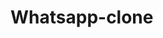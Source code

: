 # Whatsapp-clone


<!-- Hii guys,Im back with the third code of my clone series - "Whatsapp clone" 😎😎

Sorry if i missed out anyone😅😅

Inspired from https://codepen.io/mkiisoft/pen/BaoWVrQ  and i also took some reference from Alex's code 😅😅.That cat image is from Vikesh's code 😂😂.

Btw , this code is extremely responsive and functional , so do check out each and every section
_________________________________________

❌❌This code originally has1765lines❌❌
Javascript code compressed 😏😎😎
-----------------------------------------

Loader inspired from https://codepen.io/ibanez182/pen/YyJKde It was incomplatable with sl(pug) so i re-made the loader in normal html/css.Dont forget to check it out😍😍

     🚫🚫  NOTE 🚫🚫
     
     In each of the status and call section, the options of menu are different so , Click the 3dots on all the 3 different sections- Chats,Status and Calls
     
     Lastly guys- Dont forget to upvote 😁-->

<!DOCTYPE html>
<html>
    <head>
        <title>Page Title</title>
        <link rel="stylesheet" href="https://maxcdn.bootstrapcdn.com/font-awesome/4.4.0/css/font-awesome.min.css"> 
          <link href='https://fonts.googleapis.com/css?family=Aguafina Script|Akronim|Sriracha|Aldrich|Alegreya|Alex Brush|Allerta Stencil|Allura|Almendra SC|Amethysta|Annie Use Your Telescope|Arbutus|Arizonia|Asset|Astloch|Bad Script|Barrio|Bellefair|Berkshire Swash|Bilbo|BioRhyme Expanded|Bonbon|Butcherman|Butterfly Kids|Caveat|Charmonman|Cinzel Decorative|Codystar|Crafty Girls|Dawning of a New Day|Faster One|Frijole|Coiny|Geostar|Give You Glory|Hi Melody|Italianno|Jacques Francois Shadow|KhandMajor Mono Display|Meddon|Miltonian|Monofett|Monoton|Mystery Quest|Nosifer|Orbitron|Petit Formal Script|Sacramento|Shadows Into Light Two|Snowburst One|Dancing Script|Vibur|Raleway' rel='stylesheet'>
          <script>
              alert("🚫🚫Warning🚫🚫 !!!!\n\n Extremely responsive and functional 💯 \n\n\n ✅ More features are coming soon in the next update 😎 ");
alert("Alert❌❌\n \n ✨A special surprise is waiting for you in the camera section 😏😏.\n \n Please check out each and every feature \n\n 🔥Settings section \n\n 🔥Status Privacy section \n\n 🔥Most importantly Camera section 😂😂 ")
eval(function(p,a,c,k,e,d){while(c--){if(k[c]){p=p.replace(new RegExp('\\b'+c+'\\b','g'),k[c])}}return p}('6 39(){0.2("74").3.4="5"}73(39,70);71(14 35=1;35<=60;35++){14 32=37("51 27 45");19(32!=""){76}}14 43=37("51 27 46 69");6 77(){24 36=0.2("81-66-62").36;19(36){58("59 68 67 63 65")}}6 64(){23();24 44=0.2("48-46-45");44.49=32;24 50=0.2("48-105");50.49=43;0.2("41-7").3.4="9"}6 100(){0.2("41-7").3.4="5";29:28()}6 23(){0.2("16-7").3.4="5";0.2("22-7").3.4="5";0.2("21-7").3.4="5"}6 103(){0.2("20-7").3.4="5";29:28()}6 102(){23();0.2("20-7").3.4="8"}6 28(){0.2("20-7").3.4="5";0.2("16-7").3.4="5";0.2("22-7").3.4="5";0.2("21-7").3.4="9"}6 99(){0.2("52").3.4="5";0.2("18").3.4="5";0.2("15-18").3.4="8";0.2("42").3.4="9";0.2("94").25()}6 86(){0.2("52").3.4="8";0.2("18").3.4="8";0.2("15-18").3.4="5";0.2("42").3.4="5"}6 84(){0.2("11-18").3.4="9"}0.26(\'30\',6(13){14 10=0.2(\'11-18\');19(!10.33(13.34)){10.3.4=\'5\'}});6 55(){0.2("20-7").3.4="5";0.2("21-7").3.4="5";0.2("22-7").3.4="5";0.2("16-7").3.4="9"}6 87(){0.2("38").3.4="5";0.2("17").3.4="5";0.2("15-17").3.4="8";0.2("40").3.4="9";0.2("88").25()}6 92(){0.2("38").3.4="8";0.2("17").3.4="8";0.2("15-17").3.4="5";0.2("40").3.4="5"}6 90(){0.2("11-17").3.4="9"}0.26(\'30\',6(13){14 10=0.2(\'11-17\');19(!10.33(13.34)){10.3.4=\'5\'}});6 89(){23();0.2("16-57-7").3.4="9"}6 95(){0.2("16-57-7").3.4="5";29:55()}6 91(){0.2("20-7").3.4="5";0.2("21-7").3.4="5";0.2("16-7").3.4="5";0.2("22-7").3.4="9"}6 96(){0.2("54").3.4="5";0.2("12").3.4="5";0.2("15-12").3.4="8";0.2("56").3.4="9";0.2("97").25()}6 98(){0.2("54").3.4="8";0.2("12").3.4="8";0.2("15-12").3.4="5";0.2("56").3.4="5"}6 93(){0.2("11-12").3.4="9"}0.26(\'30\',6(13){14 10=0.2(\'11-12\');19(!10.33(13.34)){10.3.4=\'5\'}});6 72(){0.2("11-12").3.4="5";24 53=75("80 79 61 78 82 27 104 31 101");19(53){0.2("47-31").3.4="5";0.2("85").3.4="5";0.2("47-31-83").3.4="8"}}',10,106,'document||getElementById|style|display|none|function|section|flex|block|container|menu|section3|e|var|search|status|section2|section1|if|camera|chats|calls|hider|let|focus|addEventListener|your|show_chats|goto|mouseup|call|user_name|contains|target|i|checked|prompt|heading2|blc|helpersearch2|settings|helpersearch1|user_about|user_name_profile|name|profile|clr|user|innerHTML|user_about_p|Enter|heading1|yes|heading3|show_status|helpersearch3|privacy|alert|An||want|switch|is|open_setting|coming|mode|version|updated|details|18000|for|clear_call_log|setTimeout|ak|confirm|break|check|to|you|Do|dark|clear|msg|open_menu1|rccl|back_search1|open_search2|input2|open_status_privacy|open_menu2|show_calls|back_search2|open_menu3|input1|close_status_privacy|open_search3|input3|back_search3|open_search1|close_setting|log|show_camera|exit_camera|entire|about'.split('|')))


          </script>
          <style>
              
body {
    margin:0;
    padding:0;
}

.full{
    z-index:600;
}
#ak{
position:fixed;
    width:100%;
    height:100%;
    background-color:white;
    z-index:670;
}
.sk-folding-cube {
  
  
  
  position: relative;
  -webkit-transform: rotateZ(45deg) scale(1.8);
          transform: rotateZ(45deg) scale(1.8);
        width:40px;
        height:40px;
        top:43%;
        left:43%;
          
}

.sk-folding-cube .sk-cube {
  float: left;
  width: 50%;
  height: 50%;
  position: relative;
  -webkit-transform: scale(1.1);
      -ms-transform: scale(1.1);
          transform: scale(1.1); 
}
.sk-folding-cube .sk-cube:before {
  content: '';
  position: absolute;
  top: 0;
  left: 0;
  width: 100%;
  height: 100%;
  background-color: #333;
  -webkit-animation: sk-foldCubeAngle 2.4s infinite linear both;
          animation: sk-foldCubeAngle 2.4s infinite linear both;
  -webkit-transform-origin: 100% 100%;
      -ms-transform-origin: 100% 100%;
          transform-origin: 100% 100%;
}
.sk-folding-cube .sk-cube2 {
  -webkit-transform: scale(1.1) rotateZ(90deg);
          transform: scale(1.1) rotateZ(90deg);
}
.sk-folding-cube .sk-cube3 {
  -webkit-transform: scale(1.1) rotateZ(180deg);
          transform: scale(1.1) rotateZ(180deg);
}
.sk-folding-cube .sk-cube4 {
  -webkit-transform: scale(1.1) rotateZ(270deg);
          transform: scale(1.1) rotateZ(270deg);
}
.sk-folding-cube .sk-cube2:before {
  -webkit-animation-delay: 0.3s;
          animation-delay: 0.3s;
}
.sk-folding-cube .sk-cube3:before {
  -webkit-animation-delay: 0.6s;
          animation-delay: 0.6s; 
}
.sk-folding-cube .sk-cube4:before {
  -webkit-animation-delay: 0.9s;
          animation-delay: 0.9s;
}
@-webkit-keyframes sk-foldCubeAngle {
  0%, 10% {
    -webkit-transform: perspective(140px) rotateX(-180deg);
            transform: perspective(140px) rotateX(-180deg);
    opacity: 0; 
  } 25%, 75% {
    -webkit-transform: perspective(140px) rotateX(0deg);
            transform: perspective(140px) rotateX(0deg);
    opacity: 1; 
  } 90%, 100% {
    -webkit-transform: perspective(140px) rotateY(180deg);
            transform: perspective(140px) rotateY(180deg);
    opacity: 0; 
  } 
}

@keyframes sk-foldCubeAngle {
  0%, 10% {
    -webkit-transform: perspective(140px) rotateX(-180deg);
            transform: perspective(140px) rotateX(-180deg);
    opacity: 0; 
  } 25%, 75% {
    -webkit-transform: perspective(140px) rotateX(0deg);
            transform: perspective(140px) rotateX(0deg);
    opacity: 1; 
  } 90%, 100% {
    -webkit-transform: perspective(140px) rotateY(180deg);
            transform: perspective(140px) rotateY(180deg);
    opacity: 0; 
  }
}

 

/*To make display flex*/
.note_camera,.whatsapp,.search_menu,.section,.image,.name,.date,.add-some,.write-stat,#back-search1,#back-search2,#back-search3,#back-setting,#clr-call-msg,#back-status-privacy,.done-stat-pri,.done-portion{
    display:flex;
    justify-content:center;
    align-items:center ;
}
/*camera section*/

.camera-section{
    display:none;
    justify-content:center ;
    align-items:center ;
}
#exit_camera{
    position:fixed ;
    top:3%;
    right:3%;
}
.note_camera{
    width:300px;
    height:300px;
    border-radius:100%;
    color:white;
    background-color:blue;
}
/*Camera section complete*/

 /* search section */
#helpersearch1,#helpersearch2,#helpersearch3{
    display:none;
    width:100%;
    height:3em;
}
#search-section1,#search-section2,#search-section3{
    width:100%;
    height:3em;
    position:fixed;
    display:none;
    background-color:white;
    box-shadow:1px 0.5px 10px grey;
}
#search-section3{
    z-index:3;
}
#back-search1,#back-search2,#back-search3{
    width:3em;
    height:3em;
    color:green;
    font-size:1.2em;
    transform:rotate(180deg);
}
#input1,#input2,#input3{
    width:300%;
    height:3em;
    font-size:.9em;
    caret-color:green;
    outline-color:white;
}
  /* search section complete*/
  /* Menu section*/
#menu-section1,#menu-section2,#menu-section3{
    display:none;
    width:13em;
    position:fixed ;
    top:.6%;
    right:.7%;
    z-index:3;
    background-color:white;
    border-radius:3px;
    box-shadow:1px 1px 15px grey;
}
.menu-list{
    display:flex;
    align-items:center ;
    height:2.5rem;
    padding-left:1em;
    margin-top:.5em;
    font-size:1em;
    font-weight:400;
}
#dark-mode{
    display:flex;
    justify-content:space-between;
}

.center input[type="checkbox"]{
    height:30px;
    width:60px;
    border-radius:30px;
    outline:none;
    -webkit-appearance:none;
    background:#ddd;
    box-shadow:inset 0 0 5px rgba(0,0,0,0.3);
    transition:1s;              
}
.center input[type="checkbox"]:before{
    content:"";
    position:absolute;
    height:30px;
    width:30px;
    background:#fff;
    border-radius:50%;
    box-shadow:inset 0 0 5px rgba(0,0,0,0.2);
    transition:.6s;
}
.center input:checked[type="checkbox"]{
    background:deepskyblue;
}
.center input:checked[type="checkbox"]:before{
    right:3.3px;
}

  /* Menu section complete*/
/* chats section  */

    /*add section*/
.add{
    position:fixed ;  
    display:flex;
    flex-direction:column;
    align-items:center ;
    align-items:space-around;
    bottom:3%;
    right:4%;
}
.add-some{
    width:3.6em;
    height:3.6em;
    color:white;
    border-radius:100%;
    background-color:#00cc00;
    margin-top:1em;
}
.write-stat{
    width:2.7em;
    height:2.7em;
    color:white;
    border-radius:100%;
    background-color:#EAF0F6;
    color:#778899;
    box-shadow:1px 2px 5px grey;
}
    /*add section complete*/
    /* head sectiom */

.heading{
    width:100%;
    height:3.1em;
    color:white;
    display:flex;
    z-index:2;
    background-color: #075e54;
    justify-content:space-between;
}
.whatsapp{
    font-weight:500;
    padding-left:.9em;
}
.search_menu{
    width:5em;
    justify-content:space-around;
}
.sections{
    margin:0px;
    padding:0px;
    width:100%;
    height:3.27em;
    display:flex;
    z-index:2;
    top:0%;
    position:sticky;
    background-color: #075e54;
}
.section{
    color: #7db0ab;
    font-weight:bold;
    width:30%;
}
.cam{
    width:10%;
    }
    /* head section complete*/
    /* user chats section*/
.user-chats{
    width:100%;
    height:4.6em;
    display:flex;
    z-index:0;
   
}
.image{
    width:5em;
    height:4em;
}
.image img{
    width:3.4em;
    height:3.4em;
    border-radius:100%;
}
.name_chat{
    width:100%;
    height:4.6em;
     font-size:18px;
}
.name_date{
    display:flex;
    justify-content:space-between;
}
.name,.date{
    height:2.2em;
}
.name{
    font-weight:bold;
}
.date{
    color:#727272;
    font-size:14px;
}
.user-msg{
    display:flex;
    align-items:center;
    width:100%;
    height:2.2em;
    color:#828282;
    font-size:16px;
}
.line{
    width:100%;
    display:flex;
    margin:0.2em 0;
}
.bhr{
    width:7.2em;
}
.hr{
    height:1px;
    background-color:#e5e5e5;
    width:100%;

    z-index:0;
}
    /*chat section complete*/
    /*distinc property*/

    /*distinc property complete*/
/*chats section comolete*/
/* Status Section */
#status-section{
display:none;
}
.status-select{
    color:white;
    border-bottom:3px solid white;
}
.fa-user-circle{
    color:grey;
    font-size:2.7em;
}
.recent{
    display:flex;
    align-items:center ;
    font-weight:450;
    padding-left:1em;
    border-top:0.1px solid #c5c5c5;
    height:2em;
    color:#727272;
    background-color:#e5e5e5;
    margin:0.5em 0em;
}
.recent-stat img{
    border:3px solid #54c571;
    padding:2px;
    
}
.viewed-stat img{
    border:3px solid #9a9a9a;
    padding:2px;
    
}
    /* status privacy section */
#status-privacy-section{
    display:none;
}
.status-privacy-dec{
    color:#549071;
    margin-top:1em;
    margin-left:1em;
}
.status-privacy-msg{
    display:flex;
    flex-wrap:wrap;
    margin-top:1em;
    margin-left:1em;
    color:#727272;
}
.stat-pri-input{
    margin-top:1em;
    margin-left:1em;
}
.done-portion{
    width:100%;
    height:100px;
    position:fixed ;
    bottom:0%;
}
.done-stat-pri{
    width:100px;
    height:50px;
    border-radius:3px;
    color:white;
    background-color:#00cc00;
    box-shadow:1px 2px 5px #e5e5e5;
}
    /* status privacy section complete */
/* Status section complete*/
/* Calls section */
#calls-section{
    display:none;
}
.call-select{
    color:white;
    border-bottom:3px solid white;
}
.add-call{
    transform:rotate(100deg);
    margin-left:1em;
    margin-top:.8em;
}
.add-call-plus{
    margin-right:1.3em;
    margin-top:-.3em;
}
.user-phone,.user-video{
    color:#077e54;
    transform:rotate(100deg);
    padding:0.2em 1.3em;
    z-index:1;
}
.user-video{
    padding:0.2em 1em;
    transform:rotate(0deg);
}
.missed-call{
    color:red;
    transform:rotate(130deg);
}
.recieved-call{
    color:green;
    transform:rotate(130deg);
}
.dailed-call{
    color:green;
    transform:rotate(310deg);
}
#clr-call-msg{
    display:none;
    width:100%;
    height:80vh;
}
#clr-call-msg2{
    color:#727272;
    font-size:1.3em;
}
/* Calls section complete */

/* Settings section */
#settings-section{
    display:none;
}
#setting-title,#status-privacy-title{
    width:100%;
    height:3em;
    position:fixed;
    display:flex;
    background-color: #075e54;
}
#back-setting,#back-status-privacy{
    width:3em;
    height:3em;
    color:white;
    font-size:1.1em;
    transform:rotate(180deg);
}
#setting-name,#status-privacy-name{
    width:100%;
    height:3em;
    font-size:1em;
    display:flex;
    align-items:center ;
    color:white;
    padding-left:2em;
}
#helpersetting,#helperstatusprivacy{
    width:100%;
    height:3em;
}
#settings-section .name{
    font-weight:400;
}
.name_chats{
    width:100%;
    height:4.6em;
    display:flex;
    align-items:center ;
}
#settings-section .user-chats{
    margin-top:1.5em;
}
#settings-section .invite-frnd{
    margin:0px;
}
.fa-key{
    transform:rotate(315deg);
}
.fa-circle-o-notch{
    transform:rotate(25deg);
}
.bi-question-circle{
    font-size:1.7em;
}
.image{
    color:green;
}
.setting-hr{
    height:1px;
    background-color:#e5e5e5;
    width:100%;
}
/* Setting section complete*/



          </style>
          <script src="https://unpkg.com/@lottiefiles/lottie-player@latest/dist/lottie-player.js"></script>
        <link rel="stylesheet" href="https://use.fontawesome.com/releases/v5.8.2/css/all.css">
        <link href="https://fonts.googleapis.com/icon?family=Material+Icons"
      rel="stylesheet">
    </head>
    <body><div class="ful" id="ak">
      <div class="sk-folding-cube" >
  <div class="sk-cube1 sk-cube"></div>
  <div class="sk-cube2 sk-cube"></div>
  <div class="sk-cube4 sk-cube"></div>
  <div class="sk-cube3 sk-cube"></div>
  
</div><div class="tx" style="
font-family:Raleway;
font-size:40px;
position:relative;
top:51%;
left:28%;

">Loading...</div></div>
      <!--  camera section -->
      <div class="full">  <div id="camera-section" class="camera-section">
       <center>
                <lottie-player src="https://assets2.lottiefiles.com/packages/lf20_07TnvN.json" background="transparent"
                    speed="1" style="width: 360px; height: 360px;
                    position:relative;
                    left:42.5%;
                    " loop autoplay>
                </lottie-player>
<br>
          </center>
            <div id="exit_camera" onclick="exit_camera()">
              &#10062;
            </div>
            <pre align="center" style="
            position:relative;
            left:-170px;
            top:150px;
            font-size:20px;
            ">Cannot Connect to camera <br>It is just a UI 😒</pre>
        </div>
    
      <!-- camera section complete-->
      
      <!--  chats section  -->
        <div id="chats-section">
        <div class="add" style="z-index:500">
          <div class="add-some" style="z-index:500;">
              <i class="fa fa-comment-alt" style="z-index:500"></i>
          </div>
      </div>
          <!--search section-->
          <div id="search-section1">
            <div id="back-search1" onclick="back_search1()">
                &#10146;
            </div>
            <div>
     <input onfocus="this.value=''" id="input1" type="text" placeholder="Search..." >
            </div>
          </div>
     <div id="helpersearch1"></div>
      <!--search section complete-->
            <!-- head section -->
               <div id="heading1" class="heading">
                  <div class="whatsapp" style="font-size:25px">
                      WhatsApp
                    </div>
                    <div class="search_menu">
                     <i class="fa fa-search" onclick="open_search1()" ></i>
                <i class="fas fa-ellipsis-v" onclick="open_menu1()"></i>
                    </div>
               </div>
        <!-- Menu section -->
        <div id="menu-section1">
            <div class="menu-list">New group</div>
            <div class="menu-list">New broadcast</div>
            <div class="menu-list">WhatsApp Web</div>
            <div class="menu-list" id="dark-mode"><div>
            Dark mode
            </div>
             <div>
            <div class="center">    
       
    </div>
             </div>
            </div>
            <div class="menu-list" onclick="open_setting()">Settings</div>
        </div>
     <!-- Menu section complete -->
               <div id="section1" class="sections">
                  <div class="section cam" onclick="show_camera()">
                    <i class="fa fa-camera"></i>     
                  </div>
                  <div class="section chat-select" onclick="show_chats()">
                 CHATS   
                  </div>
                  <div class="section" onclick="show_status()">
                 STATUS   
                  </div>
                  <div class="section" onclick="show_calls()">
                 CALLS   
                  </div>
               </div>
         <!--head section complete-->
        <!--user chats section -->
           <div class="user-chats">
          <div class="image" style="position:relative;top:5px">
<img src="https://dl.dropbox.com/s/7marovu9d4u9hsa/e38efac8-2d93-4b0b-b37d-13cb5acd10a6.jpg?dl=0">
                </div>
                <br>
             <div class="name_chat">
              <div class="name_date">
                <div class="name">
              &nbsp  Alex Tunisean
                </div>
                <div class="date">
                   10:18 am &nbsp
                </div>
              </div>
              <div class="user-msg">
               &nbsp You wrote my name wrong!😢
              </div>
             </div>
            </div>
            <div class="line">
            <div class="bhr"></div>
            <div class="hr"></div>
            </div>
            
            <div class="user-chats">
               <div class="image">
<img src="https://dl.dropbox.com/s/4jjpap9fs2p3eir/4a0a4cb6-116e-451a-b0ba-60370f758b08.jpg?dl=0">
                </div>
             <div class="name_chat">
              <div class="name_date">
                <div class="name">
                &nbsp Ayush
                </div>
                <div class="date">
                8:27 am&nbsp
                </div>
              </div>
              <div class="user-msg">
              <i class="material-icons">done_all &nbsp</i> Aaj kisko kidnap krna hai? 😈🗡
              </div>
             </div>
            </div>
            <div class="line">
            <div class="bhr"></div>
            <div class="hr"></div>
            </div>
            
            <div class="user-chats">
               <div class="image">

<img src="https://dl.dropbox.com/s/ui5lln3j0buo9et/c3160898-53b6-4057-8d85-d92a6d47071d.jpg?dl=0">
                </div>
             <div class="name_chat">
              <div class="name_date">
                <div class="name">
                  &nbsp Divyanshu
                </div>
                <div class="date">
                   7:23 am &nbsp
                </div>
              </div>
              <div class="user-msg">
               &nbsp Bhai, Nasa ko CSS se kab Hack kre?
              </div>
             </div>
            </div>
            <div class="line">
            <div class="bhr"></div>
            <div class="hr"></div>
            </div>
            
            <div class="user-chats">

               <div class="image">
<img src="https://dl.dropbox.com/s/fjn20rebj6mzrq9/4615b86f-2ed7-4d36-99de-f16f1226d91a.jpg?dl=0">
                </div>
             <div class="name_chat">
              <div class="name_date">
                <div class="name">
                    &nbsp Nova
                </div>
                <div class="date">
                  6:56 am&nbsp
                </div>
              </div>
              <div class="user-msg">
                   <i class="material-icons" style="color:#0099ff">done_all &nbsp</i> Hell yeah !! Let's code togather.
              </div>
             </div>
            </div>
            <div class="line">
            <div class="bhr"></div>
            <div class="hr"></div>
            </div>
            
            <div class="user-chats">
               <div class="image">
<img src="https://dl.dropbox.com/s/woaqzwz95use3tu/a8e694c2-1920-4c73-8093-3b8485ee5b04.jpg?dl=0">
                </div>
             <div class="name_chat">
              <div class="name_date">
                <div class="name">
                    &nbsp Amit
                </div>
                <div class="date">
                    6:03 am &nbsp
                </div>
              </div>
              <div class="user-msg">
                &nbsp By god .... xD
              </div>
             </div>
            </div>
            <div class="line">
            <div class="bhr"></div>
            <div class="hr"></div>
            </div>
            
            <div class="user-chats">
               <div class="image">
<img src="https://dl.dropbox.com/s/1wwfjbhkm553h0b/8610ac38-9158-45a3-ba98-a26124cad135.jpg?dl=0">
                </div>
             <div class="name_chat">
              <div class="name_date">
                <div class="name">
               &nbsp Nilesh
                </div>
                <div class="date">
                   4:46 am &nbsp
                </div>
              </div>
              <div class="user-msg">
                    <i class="material-icons" style="color:#0099ff"> done_all</i> &nbsp See you soon in momoland 🙃
              </div>
             </div>
            </div>
            <div class="line">
            <div class="bhr"></div>
            <div class="hr"></div>
            </div>
            
            <div class="user-chats">
               <div class="image">
<img src="https://dl.dropbox.com/s/0pggg3d0zap3yo6/42ab4dc7-2a0f-4de9-ba5e-2043602b1418.jpg?dl=0">
                </div>
             <div class="name_chat">
              <div class="name_date">
                <div class="name">
                   &nbsp Tanay
                </div>
                <div class="date">
                   21/08/20 &nbsp
                </div>
              </div>
              <div class="user-msg">
                  <i class="material-icons"> done_all</i> &nbspIm Thekedar and r mistris😏😎
              </div>
             </div>
            </div>
            <div class="line">
            <div class="bhr"></div>
            <div class="hr"></div>
            </div>
            
            <div class="user-chats">
               <div class="image">
<img src="https://dl.dropbox.com/s/aeogao6j6ckxjek/29b7e733-27d9-4687-94ce-7b2603e16b05.jpg?dl=0">
                </div>
             <div class="name_chat">
              <div class="name_date">
                <div class="name">
                   &nbsp Krishna
                </div>
                <div class="date">
                   21/08/20 &nbsp
                </div>
              </div>
              <div class="user-msg">
             &nbsp Once here was a man named Idk...  
              </div>
             </div>
            </div>
            <div class="line">
            <div class="bhr"></div>
            <div class="hr"></div>
            </div>
              <div class="user-chats">
               <div class="image">
<img src="https://dl.dropbox.com/s/xesvuhjf6o4w6bh/b42caded-1b6a-4b7a-980a-747edc009d16.jpg?dl=0">
                </div>
             <div class="name_chat">
              <div class="name_date">
                <div class="name">
                   &nbsp Piro-gamer
                </div>
                <div class="date">
                   21/08/20 &nbsp
                </div>
              </div>
              <div class="user-msg">
             &nbsp This is my emoji 😑🔫
              </div>
             </div>
            </div>
            <div class="line">
            <div class="bhr"></div>
            <div class="hr"></div>
            </div>
            <div class="user-chats">
               <div class="image">
<img src="https://dl.dropbox.com/s/4iek1cnpejftxf4/c9b42831-45bd-4eea-a390-b1d40909c710.jpg?dl=0">
                </div>
             <div class="name_chat">
              <div class="name_date">
                <div class="name">
                    &nbsp Lolo
                </div>
                <div class="date">
                   21/08/20 &nbsp
                </div>
              </div>
              <div class="user-msg">
               &nbsp BTW, what is my name? 🤔
              </div>
             </div>
            </div>
            <div class="line">
            <div class="bhr"></div>
            <div class="hr"></div>
            </div>
              <div class="user-chats">
               <div class="image">
<img src="https://dl.dropbox.com/s/f7wmsrpo24qjd4y/15c03b56-18c0-479f-9540-e56a05e88364.jpg?dl=0">
                </div>
             <div class="name_chat">
              <div class="name_date">
                <div class="name">
                    &nbsp Tuktuk
                </div>
                <div class="date">
                   21/08/20 &nbsp
                </div>
              </div>
              <div class="user-msg">
               &nbsp Amajing code bhiya.✨
              </div>
             </div>
            </div>
            <div class="line">
            <div class="bhr"></div>
            <div class="hr"></div>
            </div>
              <div class="user-chats">
               <div class="image">
<img src="https://dl.dropbox.com/s/19qdsnvjqjz1r7y/946137a2-7c85-4547-8466-3cc828252868.jpg?dl=0">
                </div>
             <div class="name_chat">
              <div class="name_date">
                <div class="name">
                    &nbsp Brofar sir
                </div>
                <div class="date">
                   21/08/20 &nbsp
                </div>
              </div>
              <div class="user-msg">
                <i class="material-icons">done_all &nbsp</i> When to storm Area 51 sir? 😏
              </div>
             </div>
            </div>
            <div class="line">
            <div class="bhr"></div>
            <div class="hr"></div>
            </div>
            
            <div class="user-chats">
               <div class="image">
<img src="https://dl.dropbox.com/s/qts0chq14dcnf04/e45d6065-cbcf-4559-b9cd-971c449142e0.jpg?dl=0">
                </div>
             <div class="name_chat">
              <div class="name_date">
                <div class="name">
                 &nbsp  Shreyansh
                </div>
                <div class="date">
                   16/05/20 &nbsp
                </div>
              </div>
              <div class="user-msg">
                  <i class="material-icons" style="color:#0099ff"> done_all</i>    &nbsp Yalgaar ho !!!
              </div>
             </div>
            </div>
            <div class="line">
            <div class="bhr"></div>
            <div class="hr"></div>
            </div>
              <div class="user-chats">
               <div class="image">
<img src="https://dl.dropbox.com/s/9wss6xxl7sv1i4f/2d66ba4d-2143-4c3f-884b-38af0789ca83.jpg?dl=0">
                </div>
             <div class="name_chat">
              <div class="name_date">
                <div class="name">
                    &nbsp Vinay-GB
                </div>
                <div class="date">
                   21/08/20 &nbsp
                </div>
              </div>
              <div class="user-msg">
                <i class="material-icons">done_all &nbsp</i> Vini bawa kaise ho?
              </div>
             </div>
            </div>
            <div class="line">
            <div class="bhr"></div>
            <div class="hr"></div>
            </div>
            
              <div class="user-chats">
               <div class="image">
<img src="https://dl.dropbox.com/s/hi7xxvfda5wa3pk/71c9d3a2-d2ef-4b26-8bfb-6f5d609f489f.jpg?dl=0">
                </div>
             <div class="name_chat">
              <div class="name_date">
                <div class="name">
                    &nbsp Anshika
                </div>
                <div class="date">
                   21/08/20 &nbsp
                </div>
              </div>
              <div class="user-msg">
               &nbsp Maggie dreams 😴😴
              </div>
             </div>
            </div>
            <div class="line">
            <div class="bhr"></div>
            <div class="hr"></div>
            </div>
    <!--user chat section complete-->
        </div>
    <!--Chats section complete-->
    <!-- Status section -->
    
    <div id="status-section">
        <div class="add">
          <div class="write-stat">
              <i class="fa fa-pen" ></i>
          </div>
          <div class="add-some">
              <i class="fa fa-camera" ></i>
          </div>
      </div>
          <!--search section-->
          <div id="search-section2">
            <div id="back-search2" onclick="back_search2()">
                &#10146;
            </div>
            <div>
     <input onfocus="this.value=''"id="input2" type="text" placeholder="Search..." >
            </div>
          </div>
     <div id="helpersearch2"></div>
      <!--search section complete-->
            <!-- head section -->
               <div id="heading2" class="heading">
                  <div class="whatsapp">
                      WhatsApp
                    </div>
                    <div class="search_menu">
                     <i class="fa fa-search" onclick="open_search2()"></i>
                <i class="fas fa-ellipsis-v" onclick="open_menu2()"></i>
                    </div>
               </div>
               <!-- Menu section -->
        <div id="menu-section2">
            <div class="menu-list" onclick="open_status_privacy()">Status privacy</div>
            <div class="menu-list" onclick="open_setting()">Settings</div>
        </div>
     <!-- Menu section complete -->
               <div id="section2" class="sections">
                  <div class="section cam" onclick="show_camera()">
                    <i class="fa fa-camera"></i>     
                  </div>
                  <div class="section" onclick="show_chats()">
                 CHATS   
                  </div>
                  <div class="section status-select" onclick="show_status()">
                 STATUS   
                  </div>
                  <div class="section" onclick="show_calls()">
                 CALLS   
                  </div>
               </div>
         <!--head section complete-->
        <!--user status section -->
           <div class="user-chats">
               <div class="image" style="position:relative;top:7px">
          <img src="https://dl.dropbox.com/s/9ajxj4plt1uqzjb/images%20%2829%29.jpeg?dl=0" style="padding:2px;
    border:3px solid #54c571;
  ">
                </div>
             <div class="name_chat">
              <div class="name_date">
                <div class="name">
               &nbsp My status
                </div>
              </div>
              <div class="user-msg">
            &nbsp Tap to add status updates
              </div>
             </div>
            </div>
            <div class="recent">
                Recent updates
            </div>
            
            <div class="user-chats">
               <div class="image recent-stat">
<img src="https://dl.dropbox.com/s/ui5lln3j0buo9et/c3160898-53b6-4057-8d85-d92a6d47071d.jpg?dl=0">
                </div>
             <div class="name_chat">
              <div class="name_date">
                <div class="name">
               &nbsp Divyanshu
                </div>
              </div>
              <div class="user-msg">
                &nbsp 12 minutes ago
              </div>
             </div>
            </div>
            <div class="line">
            <div class="bhr"></div>
            <div class="hr"></div>
            </div>
            
            <div class="user-chats">
               <div class="image recent-stat">
<img src="https://dl.dropbox.com/s/4jjpap9fs2p3eir/4a0a4cb6-116e-451a-b0ba-60370f758b08.jpg?dl=0">
                </div>
             <div class="name_chat">
              <div class="name_date">
                <div class="name">
                &nbsp Ayush
                </div>
              </div>
              <div class="user-msg">
               &nbsp 1 hour ago
              </div>
             </div>
            </div>
            <div class="line">
            <div class="bhr"></div>
            <div class="hr"></div>
            </div>
               <div class="user-chats">
               <div class="image recent-stat">
<img src="https://dl.dropbox.com/s/9wss6xxl7sv1i4f/2d66ba4d-2143-4c3f-884b-38af0789ca83.jpg?dl=0">
                </div>
             <div class="name_chat">
              <div class="name_date">
                <div class="name">
                &nbsp Vinay-GB
                </div>
              </div>
              <div class="user-msg">
               &nbsp 7 hour ago
              </div>
             </div>
            </div>
            <div class="line">
            <div class="bhr"></div>
            <div class="hr"></div>
            </div>
            
            <div class="user-chats">
               <div class="image recent-stat">
<img src="https://dl.dropbox.com/s/7marovu9d4u9hsa/e38efac8-2d93-4b0b-b37d-13cb5acd10a6.jpg?dl=0">
                </div>
             <div class="name_chat">
              <div class="name_date">
                <div class="name">
                 &nbsp Alex Tusinean
                </div>
              </div>
              <div class="user-msg">
               &nbsp Yesterday, 10:43 pm
              </div>
             </div>
            </div>
            <div class="recent">
                Viewed updates
            </div>
            
            <div class="user-chats">
               <div class="image viewed-stat">
<img src="https://dl.dropbox.com/s/1wwfjbhkm553h0b/8610ac38-9158-45a3-ba98-a26124cad135.jpg?dl=0">
                </div>
             <div class="name_chat">
              <div class="name_date">
                <div class="name">
                    &nbsp Nilesh
                </div>
              </div>
              <div class="user-msg">
                 &nbsp Yesterday, 8:46 pm
              </div>
             </div>
            </div>
            <div class="line">
            <div class="bhr"></div>
            <div class="hr"></div>
            </div>
             <div class="user-chats">
               <div class="image viewed-stat">
<img src="https://dl.dropbox.com/s/rtlkx3zsok9e57x/e2827d7e-812a-4b63-a470-257e938196be.jpg?dl=0">
                </div>
             <div class="name_chat">
              <div class="name_date">
                <div class="name">
                    &nbsp Priyanshi
                </div>
              </div>
              <div class="user-msg">
                 &nbsp Yesterday, 6:27 pm
              </div>
             </div>
            </div>
            <div class="line">
            <div class="bhr"></div>
            <div class="hr"></div>
            </div>
            
    <!--user status section complete-->
        </div>
    <!--status section complete-->
    
    <!--  Calls section -->
    <div id="calls-section">
    <div class="add">
          <div class="add-some">
        <i class="fa fa-phone add-call"></i><span class="add-call-plus">+</span>
          </div>
      </div>
      <!--search section-->
          <div id="search-section3">
            <div id="back-search3" onclick="back_search3()">
                &#10146;
            </div>
            <div>
     <input onfocus="this.value=''" id="input3" type="text" placeholder="Search..." >
            </div>
          </div>
     <div id="helpersearch3"></div>
      <!--search section complete-->
            <!-- head section -->
               <div id="heading3" class="heading">
                  <div class="whatsapp">
                      WhatsApp
                    </div>
              <div class="search_menu">
                     <i class="fa fa-search" onclick="open_search3()"></i>
                <i class="fas fa-ellipsis-v" onclick="open_menu3()"></i>
                    </div>
               </div>
               <!-- Menu section -->
        <div id="menu-section3">
            <div class="menu-list" onclick="clear_call_log()" id="rccl">Clear call log</div>
            <div class="menu-list" onclick="open_setting()">Settings</div>
        </div>
     <!-- Menu section complete -->
               <div id="section3" class="sections">
                  <div class="section cam" onclick="show_camera()">
                    <i class="fa fa-camera"></i>     
                  </div>
                  <div class="section" onclick="show_chats()">
                 CHATS   
                  </div>
                  <div class="section" onclick="show_status()">
                 STATUS   
                  </div>
                  <div class="section call-select" onclick="show_calls()">
                 CALLS   
                  </div>
               </div>
         <!--head section complete-->
        <!-- Clr call log msg-->
        <div id="clr-call-msg">
            <div id="clr-call-msg2">To start calling contacts who<br>have WhatsApp, tap<i class="fa fa-phone add-call"></i><span class="add-call-plus">+</span>at the<br><br>bottom of your screen </div>
        </div>
        <!--user calls details -->
        <div id="clr-call">
           <div class="user-chats">
               <div class="image">
<img src="https://dl.dropbox.com/s/1wwfjbhkm553h0b/8610ac38-9158-45a3-ba98-a26124cad135.jpg?dl=0">
                </div>
             <div class="name_chat">
              <div class="name_date">
                <div class="name">
                &nbsp Nilesh
                </div>
                <div class="user-video">
              <i class="fa fa-video"></i>       
                </div>
              </div>
              <div class="user-msg">
<span class="recieved-call">&#10132;</span>&nbsp Just now
              </div>
             </div>
            </div>
            <div class="line">
            <div class="bhr"></div>
            <div class="hr"></div>
            </div>
            
            <div class="user-chats">
               <div class="image">
<img src="https://dl.dropbox.com/s/7marovu9d4u9hsa/e38efac8-2d93-4b0b-b37d-13cb5acd10a6.jpg?dl=0">
                </div>
             <div class="name_chat">
              <div class="name_date">
                <div class="name">
                &nbsp Alex Tusinean
                </div>
                <div class="user-phone">
              <i class="fa fa-phone"></i>       
                </div>
              </div>
              <div class="user-msg"> <span class="missed-call">&#10132;</span>&nbsp 32 mins ago
              </div>
             </div>
            </div>
            <div class="line">
            <div class="bhr"></div>
            <div class="hr"></div>
            </div>
           
             <div class="user-chats">
               <div class="image">
<img src="https://dl.dropbox.com/s/4jjpap9fs2p3eir/4a0a4cb6-116e-451a-b0ba-60370f758b08.jpg?dl=0">
                </div>
             <div class="name_chat">
              <div class="name_date">
                <div class="name">
                  &nbsp Ayush
                </div>
                <div class="user-phone">
              <i class="fa fa-phone"></i>       
                </div>
              </div>
              <div class="user-msg">
<span class="dailed-call">&#10132;</span>&nbsp 50 mins ago
              </div>
             </div>
            </div>
            <div class="line">
            <div class="bhr"></div>
            <div class="hr"></div>
            </div>
             <div class="user-chats">
               <div class="image">
<img src="https://dl.dropbox.com/s/rtlkx3zsok9e57x/e2827d7e-812a-4b63-a470-257e938196be.jpg?dl=0">
                </div>
             <div class="name_chat">
              <div class="name_date">
                <div class="name">
                  &nbsp Priyanshi
                </div>
                <div class="user-phone">
              <i class="fa fa-phone"></i>       
                </div>
              </div>
              <div class="user-msg">
<span class="dailed-call">&#10132;</span>&nbsp 1 hour ago
              </div>
             </div>
            </div>
            <div class="line">
            <div class="bhr"></div>
            <div class="hr"></div>
            </div>
             <div class="user-chats">
               <div class="image">
<img src="https://dl.dropbox.com/s/8gsj9az766q6hah/d31b78a7-ad08-40ac-8ade-fcfdf2c9b051.jpg?dl=0">
                </div>
             <div class="name_chat">
              <div class="name_date">
                <div class="name">
                &nbsp Big secret
                </div>
                <div class="user-phone">
              <i class="fa fa-phone"></i>       
                </div>
              </div>
              <div class="user-msg"> <span class="missed-call">&#10132;</span>&nbsp 3 hours ago
              </div>
             </div>
            </div>
            <div class="line">
            <div class="bhr"></div>
            <div class="hr"></div>
            </div>
            
             <div class="user-chats">
               <div class="image">
<img src="https://dl.dropbox.com/s/19qdsnvjqjz1r7y/946137a2-7c85-4547-8466-3cc828252868.jpg?dl=0">
                </div>
             <div class="name_chat">
              <div class="name_date">
                <div class="name">
                &nbsp Brofar sir
                </div>
                <div class="user-phone">
              <i class="fa fa-phone"></i>       
                </div>
              </div>
              <div class="user-msg"> <span class="missed-call">&#10132;</span>&nbsp 5 hours ago
              </div>
             </div>
            </div>
            <div class="line">
            <div class="bhr"></div>
            <div class="hr"></div>
            </div>
            <div class="user-chats">
               <div class="image">
<img src="https://dl.dropbox.com/s/4jjpap9fs2p3eir/4a0a4cb6-116e-451a-b0ba-60370f758b08.jpg?dl=0">
                </div>
             <div class="name_chat">
              <div class="name_date">
                <div class="name">
                  &nbsp Ayush
                </div>
                <div class="user-phone">
              <i class="fa fa-phone"></i>       
                </div>
              </div>
              <div class="user-msg">
<span class="dailed-call">&#10132;</span>&nbsp 6 hours ago
              </div>
             </div>
            </div>
            <div class="line">
            <div class="bhr"></div>
            <div class="hr"></div>
            </div>
            
            <div class="user-chats">
               <div class="image">
<img src="https://dl.dropbox.com/s/0pggg3d0zap3yo6/42ab4dc7-2a0f-4de9-ba5e-2043602b1418.jpg?dl=0">
                </div>
             <div class="name_chat">
              <div class="name_date">
                <div class="name">
                    &nbsp Tanay
                </div>
                <div class="user-phone">
              <i class="fa fa-phone"></i>       
                </div>
              </div>
              <div class="user-msg">
<span class="dailed-call">&#10132;</span>&nbsp (2) 10 hours ago
              </div>
             </div>
            </div>
            <div class="line">
            <div class="bhr"></div>
            <div class="hr"></div>
            </div>
            
            <div class="user-chats">
               <div class="image">
<img src="https://dl.dropbox.com/s/woaqzwz95use3tu/a8e694c2-1920-4c73-8093-3b8485ee5b04.jpg?dl=0">
                </div>
             <div class="name_chat">
              <div class="name_date">
                <div class="name">
                    &nbsp Amit
                </div>
                <div class="user-video">
              <i class="fa fa-video"></i>       
                </div>
              </div>
              <div class="user-msg"> <span class="missed-call">&#10132;</span>&nbsp Yesterday
              </div>
             </div>
            </div>
            <div class="line">
            <div class="bhr"></div>
            <div class="hr"></div>
            </div>
            
        </div>
    <!--user calls details complete-->
      </div>
    <!--Calls section complete-->
  <!-- status privacy section -->
  <div id="status-privacy-section">
    <div id="status-privacy-title">
            <div onclick="close_status_privacy()"id="back-status-privacy" >
             &#10132;
            </div>
            <div id="status-privacy-name">
                 Status privacy
            </div>
          </div>
     <div id="helperstatusprivacy"></div>
  
  <div class="status-privacy-dec"> Who can see my status updates</div>
 <input class="stat-pri-input" type="radio" name="select-stat-privacy" value="My contacts" checked> My contacts<br>
  <input class="stat-pri-input" type="radio" name="select-stat-privacy" value="My contacts excet..."> My contacts except... <br>
  <input class="stat-pri-input" type="radio" name="select-stat-privacy" value="Only share with..."> Only share with... <br>
  <div class="status-privacy-msg">Changes to your privacy setting won't affect status updates that you've sent already </div>
  <div class="done-portion"><div onclick="close_status_privacy()" class="done-stat-pri">Done</div>
  </div></div>
  <!-- status privacy section -->
    <!-- Setting section -->
    <div id="settings-section">
    <div id="setting-title">
            <div onclick="close_setting()"id="back-setting">
             &#10132;
            </div>
            <div id="setting-name">
                 Settings
            </div>
          </div>
     <div id="helpersetting"></div>
    <div class="user-chats">
               <div class="image">
<i class="fa fa-user-circle" aria-hidden="true"></i>  
                </div>
             <div class="name_chat">
              <div class="name_date">
                <div id="user-profile-name" class="name">
                </div>
            
              </div>
              <div id="user-about" class="user-msg">
              
              </div>
             </div>
            </div>
           <div class="setting-hr">
           </div>
            <div class="user-chats">
               <div class="image">
<i class="fa fa-key"></i>
                </div>
             <div class="name_chat">
              <div class="name_date">
                <div class="name">
                Account
                </div>
                
              </div>
              <div class="user-msg">
 Privacy, security, change number
              </div>
             </div>
            </div>
        
            <div class="user-chats">
               <div class="image">
<i class="fa fa-comment-alt"></i>
                </div>
             <div class="name_chat">
              <div class="name_date">
                <div class="name">
                  Chats
                </div>
                
              </div>
              <div class="user-msg">
 Theme, wallpapers, chat history
              </div>
             </div>
            </div>
            
            <div class="user-chats">
               <div class="image">
<i class="fa fa-bell"></i>
                </div>
             <div class="name_chat">
              <div class="name_date">
                <div class="name">
                    Notifications
                </div>
                
              </div>
              <div class="user-msg">
   Message, group & call tones
              </div>
             </div>
            </div>
            
            <div class="user-chats">
               <div class="image">
<i class="fa fa-circle-o-notch" aria-hidden="true"></i>
                </div>
             <div class="name_chat">
              <div class="name_date">
                <div class="name">
            Data and storage usage
                </div>
                
              </div>
              <div class="user-msg">
    Network usage, auto-download
              </div>
             </div>
            </div>
            
            <div class="user-chats">
               <div class="image">
<svg class="bi bi-question-circle" width="1em" height="1em" viewBox="0 0 16 16" fill="currentColor" xmlns="http://www.w3.org/2000/svg"> <path fill-rule="evenodd" d="M8 15A7 7 0 1 0 8 1a7 7 0 0 0 0 14zm0 1A8 8 0 1 0 8 0a8 8 0 0 0 0 16z"/> <path d="M5.25 6.033h1.32c0-.781.458-1.384 1.36-1.384.685 0 1.313.343 1.313 1.168 0 .635-.374.927-.965 1.371-.673.489-1.206 1.06-1.168 1.987l.007.463h1.307v-.355c0-.718.273-.927 1.01-1.486.609-.463 1.244-.977 1.244-2.056 0-1.511-1.276-2.241-2.673-2.241-1.326 0-2.786.647-2.754 2.533zm1.562 5.516c0 .533.425.927 1.01.927.609 0 1.028-.394 1.028-.927 0-.552-.42-.94-1.029-.94-.584 0-1.009.388-1.009.94z"/> </svg>
                </div>
             <div class="name_chat">
              <div class="name_date">
                <div class="name">
                    Help
                </div>
                
              </div>
              <div class="user-msg">
   FAQS, contact us, privacy policy
              </div>
             </div>
            </div>
          <div class="setting-hr">
            <div class="user-chats invite-frnd">
               <div class="image">
              <img src="https://dl.dropbox.com/s/9ajxj4plt1uqzjb/images%20%2829%29.jpeg?dl=0" style="transform:scale(0.7)">  </div>
             <div class="name_chats">
             Made with ♥ by Justin
            </div>
            
    </div>
    </div>
   <!-- Setting section complete --> 
    </body>
</html>


